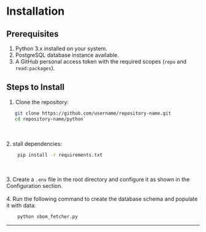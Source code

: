 # Installation

## Prerequisites

1. Python 3.x installed on your system.
2. PostgreSQL database instance available.
3. A GitHub personal access token with the required scopes (`repo` and `read:packages`).

## Steps to Install

1. Clone the repository:
```bash
   git clone https://github.com/username/repository-name.git
   cd repository-name/python`
```
<br><br> 
2. stall dependencies:
```bash
    pip install -r requirements.txt
```
<br><br> 
3. Create a `.env` file in the root directory and configure it as shown in the Configuration section.
<br><br> 
4. Run the following command to create the database schema and populate it with data:
```bash
    python sbom_fetcher.py
```

---

<!-- [Previous: Home](index.md) | [Next: Configuration](configuration.md) -->
